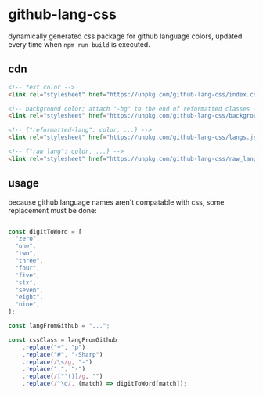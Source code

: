 # github-lang-css

dynamically generated css package for github language colors, updated every time when `npm run build` is executed.

## cdn

```html
<!-- text color -->
<link rel="stylesheet" href="https://unpkg.com/github-lang-css/index.css">

<!-- background color; attach "-bg" to the end of reformatted classes -->
<link rel="stylesheet" href="https://unpkg.com/github-lang-css/background.css">

<!-- {"reformatted-lang": color, ...} -->
<link rel="stylesheet" href="https://unpkg.com/github-lang-css/langs.json">

<!-- {"raw lang": color, ...} -->
<link rel="stylesheet" href="https://unpkg.com/github-lang-css/raw_langs.json">
```

## usage

because github language names aren't compatable with css, some replacement must be done:

```js

const digitToWord = [
  "zero",
  "one",
  "two",
  "three",
  "four",
  "five",
  "six",
  "seven",
  "eight",
  "nine",
];

const langFromGithub = "...";

const cssClass = langFromGithub
    .replace("+", "p")
    .replace("#", "-Sharp")
    .replace(/\s/g, "-")
    .replace(".", "-")
    .replace(/["'()]/g, "")
    .replace(/^\d/, (match) => digitToWord[match]);

```
